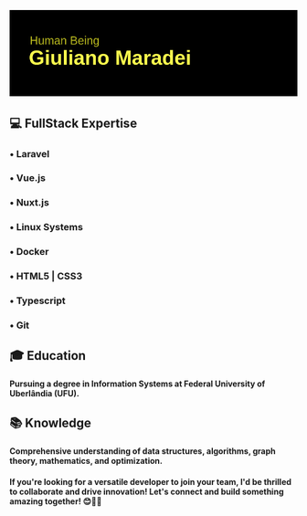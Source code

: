 ![Cabeçalho](https://github.com/giulianomaradei/giulianomaradei/blob/cb68875d1742dc32a3f94c9249a0e17cd51a8d86/header.png)


## 💻 FullStack Expertise
 ### • Laravel<br />
 ### • Vue.js<br />
 ### • Nuxt.js<br />
 ### • Linux Systems <br />
 ### • Docker<br />
 ### • HTML5 | CSS3<br />
 ### • Typescript<br />
 ### • Git<br />

## 🎓 Education
#### Pursuing a degree in Information Systems at Federal University of Uberlândia (UFU).

## 📚 Knowledge
#### Comprehensive understanding of data structures, algorithms, graph theory, mathematics, and optimization.

#### If you're looking for a versatile developer to join your team, I'd be thrilled to collaborate and drive innovation! Let's connect and build something amazing together! 😊👨‍💻
